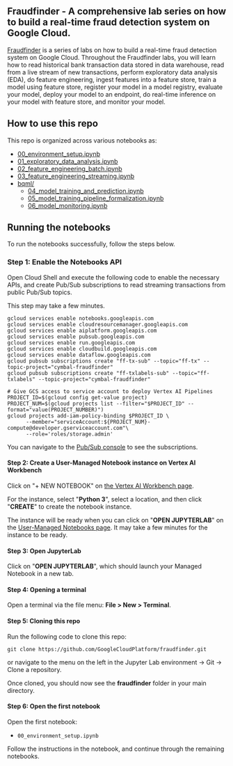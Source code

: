 ## Fraudfinder - A comprehensive lab series on how to build a real-time fraud detection system on Google Cloud.

[Fraudfinder](https://github.com/googlecloudplatform/fraudfinder) is a series of labs on how to build a real-time fraud detection system on Google Cloud. Throughout the Fraudfinder labs, you will learn how to read historical bank transaction data stored in data warehouse, read from a live stream of new transactions, perform exploratory data analysis (EDA), do feature engineering, ingest features into a feature store, train a model using feature store, register your model in a model registry, evaluate your model, deploy your model to an endpoint, do real-time inference on your model with feature store, and monitor your model.


## How to use this repo

This repo is organized across various notebooks as:

* [00_environment_setup.ipynb](00_environment_setup.ipynb)
* [01_exploratory_data_analysis.ipynb](01_exploratory_data_analysis.ipynb)
* [02_feature_engineering_batch.ipynb](02_feature_engineering_batch.ipynb)
* [03_feature_engineering_streaming.ipynb](03_feature_engineering_streaming.ipynb)
* [bqml/](bqml/)
  * [04_model_training_and_prediction.ipynb](bqml/04_model_training_and_prediction.ipynb)
  * [05_model_training_pipeline_formalization.ipynb](bqml/05_model_training_pipeline_formalization.ipynb)
  * [06_model_monitoring.ipynb](bqml/06_model_monitoring.ipynb)


## Running the notebooks

To run the notebooks successfully, follow the steps below.

### Step 1: Enable the Notebooks API

Open Cloud Shell and execute the following code to enable the necessary APIs, and create Pub/Sub subscriptions to read streaming transactions from public Pub/Sub topics.

This step may take a few minutes. 

```shell
gcloud services enable notebooks.googleapis.com
gcloud services enable cloudresourcemanager.googleapis.com
gcloud services enable aiplatform.googleapis.com
gcloud services enable pubsub.googleapis.com
gcloud services enable run.googleapis.com
gcloud services enable cloudbuild.googleapis.com
gcloud services enable dataflow.googleapis.com
gcloud pubsub subscriptions create "ff-tx-sub" --topic="ff-tx" --topic-project="cymbal-fraudfinder"
gcloud pubsub subscriptions create "ff-txlabels-sub" --topic="ff-txlabels" --topic-project="cymbal-fraudfinder"

# Give GCS access to service account to deploy Vertex AI Pipelines
PROJECT_ID=$(gcloud config get-value project)
PROJECT_NUM=$(gcloud projects list --filter="$PROJECT_ID" --format="value(PROJECT_NUMBER)")
gcloud projects add-iam-policy-binding $PROJECT_ID \
      --member="serviceAccount:${PROJECT_NUM}-compute@developer.gserviceaccount.com"\
      --role='roles/storage.admin'
```

You can navigate to the [Pub/Sub console](https://console.cloud.google.com/cloudpubsub/subscription/) to see the subscriptions. 

#### Step 2: Create a User-Managed Notebook instance on Vertex AI Workbench

Click on "+ NEW NOTEBOOK" on [the Vertex AI Workbench page](https://console.cloud.google.com/vertex-ai/workbench/list/instances).

For the instance, select "**Python 3**", select a location, and then click "**CREATE**" to create the notebook instance.

The instance will be ready when you can click on "**OPEN JUPYTERLAB**" on the [User-Managed Notebooks page](https://console.cloud.google.com/vertex-ai/workbench/list/instances). It may take a few minutes for the instance to be ready.

#### Step 3: Open JupyterLab
Click on "**OPEN JUPYTERLAB**", which should launch your Managed Notebook in a new tab.

#### Step 4: Opening a terminal

Open a terminal via the file menu: **File > New > Terminal**.

#### Step 5: Cloning this repo

Run the following code to clone this repo:
```
git clone https://github.com/GoogleCloudPlatform/fraudfinder.git
```

or navigate to the menu on the left in the Jupyter Lab environment -> Git -> Clone a repository.

Once cloned, you should now see the **fraudfinder** folder in your main directory.


#### Step 6: Open the first notebook

Open the first notebook:
- `00_environment_setup.ipynb`

Follow the instructions in the notebook, and continue through the remaining notebooks.
